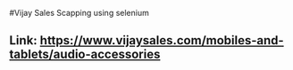 #Vijay Sales Scapping using selenium

## Link: https://www.vijaysales.com/mobiles-and-tablets/audio-accessories
